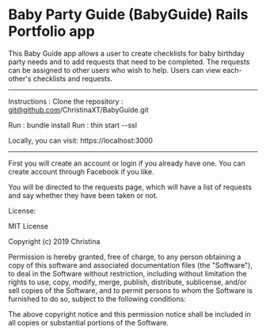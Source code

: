 # Baby Party Guide (BabyGuide) Rails Portfolio app

This Baby Guide app allows a user to create checklists for baby birthday party needs and to add requests that need to be completed.
The requests can be assigned to other users who wish to help. Users can view each-other's checklists and requests.

----------------------------------------------------------------------------

Instructions :
Clone the repository : git@github.com/ChristinaXT/BabyGuide.git

Run : bundle install
Run : thin start --ssl

Locally, you can visit: https://localhost:3000

----------------------------------------------------------------------------

First you will create an account or login if you already have one. You can create account through Facebook if you like.

You will be directed to the requests page, which will have a list of requests and say whether they have been taken or not. 















License:

MIT License

Copyright (c) 2019 Christina

Permission is hereby granted, free of charge, to any person obtaining a copy
of this software and associated documentation files (the "Software"), to deal
in the Software without restriction, including without limitation the rights
to use, copy, modify, merge, publish, distribute, sublicense, and/or sell
copies of the Software, and to permit persons to whom the Software is
furnished to do so, subject to the following conditions:

The above copyright notice and this permission notice shall be included in all
copies or substantial portions of the Software.
